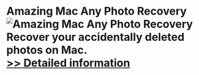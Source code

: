 # Amazing Mac Any Photo Recovery<br />![Amazing Mac Any Photo Recovery](https://mycommerce.akamaized.net/api/pimages/P300860076/BIG/300860076.PNG)<br />Recover your accidentally deleted photos on Mac.<br />[>> Detailed information](https://secure.shareit.com/shareit/product.html?productid=300860076&affiliateid=200057808)